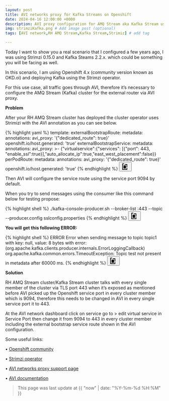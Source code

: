 ```yaml
---
layout: post
title: AVI networks proxy for Kafka Streams on Openshift
date: 2024-04-16 12:00:00 +0000
description: AVI proxy configuration for AMQ Stream aka Kafka Stream using Strimiz on Openshift/Kubernets. # Add post description (optional)
img: strimziKafka.png # Add image post (optional)
tags: [AVI network,RH AMQ Stream,Kafka Stream,Strimiz] # add tag

---
```

Today I want to show you a real scenario that I configured a few years ago, I was using Strimzi 0.15.0 and Kafka Steams  2.2.x.  which could be something you will be facing as well.

In this scenario, I am using Openshift 4.x (community version known as OKD.oi) and deploying Kafka using the Strimzi operator.


<!--more-->
For this use case, all traffic goes through AVI, therefore it’s necessary to configure the AMQ Stream (Kafka) cluster for the external router via AVI proxy. 

**Problem** 

After your RH AMQ Stream cluster has deployed the cluster operator uses Strimizi with the AVI annotation as you can see below. 

<div class="code-snippet">
  <div class="highlight">
{% highlight yaml %}
template:
  externalBootstrapRoute:
    metadata:
      annotations:
        avi_proxy: '{"dedicated_route": true}'
        openshift.io/host.generated: 'true'
  externalBootstrapService:
    metadata:
      annotations:
        avi_proxy: >-
          {"virtualservice":{"services": [{"port": 443,
          "enable_ssl":true}],"auto_allocate_ip":true,"east_west_placement":false}}
  perPodRoute:
    metadata:
      annotations:
        avi_proxy: '{"dedicated_route": true}'
        openshift.io/host.generated: 'true'
{% endhighlight %}
<button class="copy-button" onclick="copyCode(this)" title="Copy to Clipboard"><svg xmlns="http://www.w3.org/2000/svg" viewBox="0 0 24 24" width="24" height="24"><path d="M 8 2 L 8 4 L 4 4 L 4 20 L 16 20 L 16 16 L 18 16 L 18 22 L 2 22 L 2 2 Z M 10 4 L 18 4 L 18 14 L 16 14 L 16 6 L 10 6 Z M 6 8 L 14 8 L 14 18 L 6 18 Z M 10 10 L 12 10 L 12 16 L 10 16 Z"></path></svg></button>
</div>
</div>

Then AVI will configure the service route using the service port 9094 by default.


When you try to send messages using the consumer like this command below for testing propose:
<div class="code-snippet">
  <div class="highlight">
 {% highlight shell %}
./kafka-console-producer.sh --broker-list <external bootstap route hostname>:443 --topic <your topic name> --producer.config sslconfig.properties
 {% endhighlight %}
<button class="copy-button" onclick="copyCode(this)" title="Copy to Clipboard"><svg xmlns="http://www.w3.org/2000/svg" viewBox="0 0 24 24" width="24" height="24"><path d="M 8 2 L 8 4 L 4 4 L 4 20 L 16 20 L 16 16 L 18 16 L 18 22 L 2 22 L 2 2 Z M 10 4 L 18 4 L 18 14 L 16 14 L 16 6 L 10 6 Z M 6 8 L 14 8 L 14 18 L 6 18 Z M 10 10 L 12 10 L 12 16 L 10 16 Z"></path></svg></button>
</div>
</div>

**You will get this following ERROR:**

<div class="code-snippet">
  <div class="highlight">
    {% highlight shell %}
ERROR Error when sending message to topic topic1 with key: null, value: 8 bytes with error: (org.apache.kafka.clients.producer.internals.ErrorLoggingCallback)
org.apache.kafka.common.errors.TimeoutException: Topic test not present in metadata after 60000 ms.
 {% endhighlight %}
<button class="copy-button" onclick="copyCode(this)" title="Copy to Clipboard"><svg xmlns="http://www.w3.org/2000/svg" viewBox="0 0 24 24" width="24" height="24"><path d="M 8 2 L 8 4 L 4 4 L 4 20 L 16 20 L 16 16 L 18 16 L 18 22 L 2 22 L 2 2 Z M 10 4 L 18 4 L 18 14 L 16 14 L 16 6 L 10 6 Z M 6 8 L 14 8 L 14 18 L 6 18 Z M 10 10 L 12 10 L 12 16 L 10 16 Z"></path></svg></button>
</div>
</div>

**Solution**

RH AMQ Stream cluster/Kafka Stream cluster talks with every single member of the cluster via TLS port 443 when it’s exposed as mentioned before AVI picked up the Openshift service port in every cluster member which is 9094, therefore this needs to be changed in AVI in every single service port it to 443.

At the AVI network dashboard click on service go to > edit virtual service in Service Port then change it from 9094 to 443 in every cluster member including the external bootstrap service route shown in the AVI configuration.

Some useful links:

• [Openshift community](https://www.okd.io/)

• [Strimzi operator](https://strimzi.io/)

• [AVI networks proxy support page](https://avinetworks.com/docs/17.2/proxy-protocol-support/)

• [AVI documentation](https://avinetworks.com/docs/)


>This page was last update at {{ "now" | date: "%Y-%m-%d %H:%M" }} 


